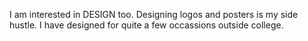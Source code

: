 I am interested in DESIGN too. Designing logos and posters is my side hustle. I have designed for quite a few occassions outside college.
